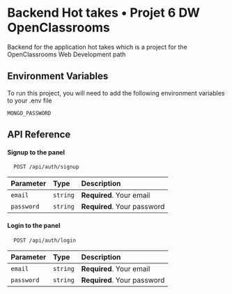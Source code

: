 
# Backend Hot takes • Projet 6 DW OpenClassrooms

Backend for the application hot takes which is a project for the OpenClassrooms Web Development path


## Environment Variables

To run this project, you will need to add the following environment variables to your .env file

`MONGO_PASSWORD`


## API Reference

#### Signup to the panel

```http
  POST /api/auth/signup
```

| Parameter | Type     | Description                |
| :-------- | :------- | :------------------------- |
| `email` | `string` | **Required**. Your email |
| `password` | `string` | **Required**. Your password |

#### Login to the panel

```http
  POST /api/auth/login
```

| Parameter | Type     | Description                       |
| :-------- | :------- | :-------------------------------- |
| `email`      | `string` | **Required**. Your email |
| `password`      | `string` | **Required**. Your password |

